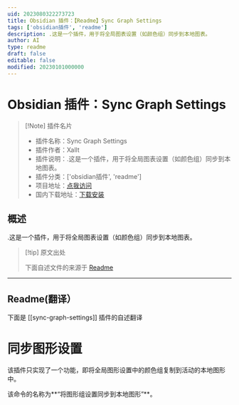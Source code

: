 ```yaml
---
uid: 2023080322273723
title: Obsidian 插件：【Readme】Sync Graph Settings
tags: ['obsidian插件', 'readme']
description: .这是一个插件，用于将全局图表设置（如颜色组）同步到本地图表。
author: AI
type: readme
draft: false
editable: false
modified: 20230101000000
---
```


# Obsidian 插件：Sync Graph Settings

> [!Note] 插件名片
> - 插件名称：Sync Graph Settings
> - 插件作者：Xallt
> - 插件说明：.这是一个插件，用于将全局图表设置（如颜色组）同步到本地图表。
> - 插件分类：['obsidian插件', 'readme']
> - 项目地址：[点我访问](https://github.com/Xallt/sync-graph-settings)
> - 国内下载地址：[下载安装](https://pkmer.cn/products/plugin/pluginMarket/?sync-graph-settings)

## 概述

.这是一个插件，用于将全局图表设置（如颜色组）同步到本地图表。



> [!tip] 原文出处
> 
>下面自述文件的来源于 [Readme](https://ghproxy.net/https://raw.githubusercontent.com/Xallt/sync-graph-settings/master/README.md)
> 

---

## Readme(翻译）

下面是 [[sync-graph-settings]] 插件的自述翻译


# 同步图形设置

该插件只实现了一个功能，即将全局图形设置中的颜色组复制到活动的本地图形中。

该命令的名称为**“将图形组设置同步到本地图形”**。




